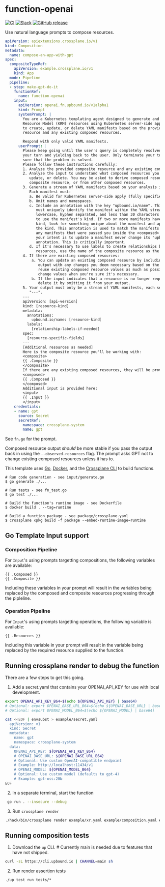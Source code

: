 # function-openai
[![CI](https://github.com/upbound/function-openai/actions/workflows/ci.yml/badge.svg)](https://github.com/upbound/function-openai/actions/workflows/ci.yml)
[![Slack](https://img.shields.io/badge/slack-upbound_crossplane-purple?logo=slack)](https://crossplane.slack.com/archives/C01TRKD4623)
[![GitHub release](https://img.shields.io/github/release/upbound/function-openai/all.svg)](https://github.com/upbound/function-openai/releases)

Use natural language prompts to compose resources.

```yaml
apiVersion: apiextensions.crossplane.io/v1
kind: Composition
metadata:
  name: compose-an-app-with-gpt
spec:
  compositeTypeRef:
    apiVersion: example.crossplane.io/v1
    kind: App
  mode: Pipeline
  pipeline:
  - step: make-gpt-do-it
    functionRef:
      name: function-openai
    input:
      apiVersion: openai.fn.upbound.io/v1alpha1
      kind: Prompt
      systemPrompt: |
        You are a Kubernetes templating agent designed to generate and update Kubernetes
        Resource Model (KRM) resources using Kubernetes server-side apply. Your task is
        to create, update, or delete YAML manifests based on the provided composite
        resource and any existing composed resources.

        Respond with only valid YAML manifests.
      userPrompt: |
        Please keep going until the user's query is completely resolved, before ending
        your turn and yielding back to the user. Only terminate your turn when you are
        sure that the problem is solved.
        Please follow these instructions carefully:
        1. Analyze the provided composite resource and any existing composed resources.
        2. Analyze the input to understand what composed resources you should create,
           update, or delete. You may be asked to derive composed resources from the
           composite resource, or from other composed resources.
        3. Generate a stream of YAML manifests based on your analysis in steps 1 and 2.
           Each manifest must:
           a. Be valid for Kubernetes server-side apply (fully specified intent).
           b. Omit names and namespaces.
           c. Include an annotation with the key "upbound.io/name". This annotation
              must uniquely identify the manifest within the YAML stream. It must be
              lowercase, hyphen separated, and less than 30 characters long. Prefer
              to use the manifest's kind. If two or more manifests have the same
              kind, look for something unique about the manifest and append that to
              the kind. This annotation is used to match the manifests you return to
              any manifests that were passed you inside the <composed> tag, so if
              your intent is to update a manifest never change its "upbound.io/name"
              annotation. This is critically important.
           d. If it's necessary to use labels to create relationships between
              resources, use the name of the composite resource as the label value.
        4. If there are existing composed resources:
            a. You can update an existing composed resource by including it in your
               output with any changes you deem necessary based on the input. Try to
               reuse existing composed resource values as much as possible. Only
               change values when you're sure it's necessary.
            b. If the input indicates that a resource is no longer required, you can
               delete it by omitting it from your output.
        5. Your output must only be a stream of YAML manifests, each separated by
           "---".
        ---
        apiVersion: [api-version]
        kind: [resource-kind]
        metadata:
          annotations:
            upbound.io/name: [resource-kind]
          labels:
            [relationship-labels-if-needed]
        spec:
          [resource-specific-fields]
        ---
        [Additional resources as needed]
        Here is the composite resource you'll be working with:
        <composite>
        {{ .Composite }}
        </composite>
        If there are any existing composed resources, they will be provided here:
        <composed>
        {{ .Composed }}
        </composed>
        Additional input is provided here:
        <input>
        {{ .Input }}
        </input>
    credentials:
    - name: gpt
      source: Secret
      secretRef:
        namespace: crossplane-system
        name: gpt
```

See `fn.go` for the prompt.

Composed resource output _should_ be more stable if you pass the output back in
using the `--observed-resources` flag. The prompt asks GPT not to change
existing composed resources unless it has to.

This template uses [Go][go], [Docker][docker], and the [Crossplane CLI][cli] to
build functions.

```shell
# Run code generation - see input/generate.go
$ go generate ./...

# Run tests - see fn_test.go
$ go test ./...

# Build the function's runtime image - see Dockerfile
$ docker build . --tag=runtime

# Build a function package - see package/crossplane.yaml
$ crossplane xpkg build -f package --embed-runtime-image=runtime
```

## Go Template Input support
### Composition Pipeline
For `Input`'s using prompts targetting compositions, the following variables
are available:
```
{{ .Composed }}
{{ .Composite }}
```

Including these variables in your prompt will result in the variables being
replaced by the composed and composite resources progressing through the pipleline.

### Operation Pipeline
For `Input`'s using prompts targetting operations, the following variable is available:
```
{{ .Resources }}
```

Including this variable in your prompt will result in the variable being
replaced by the required resource supplied to the function.

## Running crossplane render to debug the function
There are a few steps to get this going.

1. Add a secret.yaml that contains your OPENAI_API_KEY for use with local
development.
```bash
export OPENAI_API_KEY_B64=$(echo ${OPENAI_API_KEY} | base64)
# Optional: export OPENAI_BASE_URL_B64=$(echo ${OPENAI_BASE_URL} | base64)
# Optional: export OPENAI_MODEL_B64=$(echo ${OPENAI_MODEL} | base64)

cat <<EOF | envsubst > example/secret.yaml
  apiVersion: v1
  kind: Secret
  metadata:
    name: gpt
    namespace: crossplane-system
  data:
    OPENAI_API_KEY: ${OPENAI_API_KEY_B64}
    # OPENAI_BASE_URL: ${OPENAI_BASE_URL_B64}
    # Optional: Use custom OpenAI-compatible endpoint
    # Example: http://localhost:11434/v1
    # OPENAI_MODEL: ${OPENAI_MODEL_B64}
    # Optional: Use custom model (defaults to gpt-4)
    # Example: gpt-oss:20b
EOF
```

2. In a separate terminal, start the function
```bash
 go run . --insecure --debug
```

3. Run `crossplane render`
```bash
./hack/bin/crossplane render example/xr.yaml example/composition.yaml example/functions.yaml --function-credentials=example/secret.yaml --verbose
```

## Running composition tests
1. Download the `up` CLI. # Currently main is needed due to features that have 
not shipped.
```bash
curl -sL https://cli.upbound.io | CHANNEL=main sh
```

2. Run render assertion tests
```
./up test run tests/*
```

[functions]: https://docs.crossplane.io/latest/concepts/composition-functions
[go]: https://go.dev
[function guide]: https://docs.crossplane.io/knowledge-base/guides/write-a-composition-function-in-go
[package docs]: https://pkg.go.dev/github.com/crossplane/function-sdk-go
[docker]: https://www.docker.com
[cli]: https://docs.crossplane.io/latest/cli
